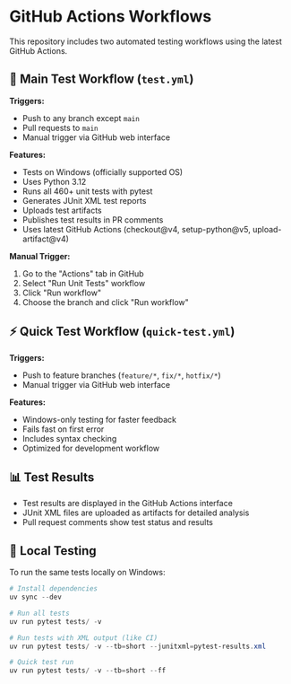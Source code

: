 # GitHub Actions Workflows

This repository includes two automated testing workflows using the latest GitHub Actions.

## 🧪 Main Test Workflow (`test.yml`)

**Triggers:**
- Push to any branch except `main`
- Pull requests to `main` 
- Manual trigger via GitHub web interface

**Features:**
- Tests on Windows (officially supported OS)
- Uses Python 3.12
- Runs all 460+ unit tests with pytest
- Generates JUnit XML test reports
- Uploads test artifacts
- Publishes test results in PR comments
- Uses latest GitHub Actions (checkout@v4, setup-python@v5, upload-artifact@v4)

**Manual Trigger:**
1. Go to the "Actions" tab in GitHub
2. Select "Run Unit Tests" workflow
3. Click "Run workflow"
4. Choose the branch and click "Run workflow"

## ⚡ Quick Test Workflow (`quick-test.yml`)

**Triggers:**
- Push to feature branches (`feature/*`, `fix/*`, `hotfix/*`)
- Manual trigger via GitHub web interface

**Features:**
- Windows-only testing for faster feedback
- Fails fast on first error
- Includes syntax checking
- Optimized for development workflow

## 📊 Test Results

- Test results are displayed in the GitHub Actions interface
- JUnit XML files are uploaded as artifacts for detailed analysis
- Pull request comments show test status and results

## 🔧 Local Testing

To run the same tests locally on Windows:

```powershell
# Install dependencies
uv sync --dev

# Run all tests
uv run pytest tests/ -v

# Run tests with XML output (like CI)
uv run pytest tests/ -v --tb=short --junitxml=pytest-results.xml

# Quick test run
uv run pytest tests/ -v --tb=short --ff
```
